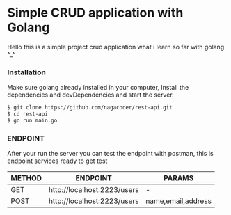 # Simple CRUD application with Golang
Hello this is a simple project crud application what i learn so far with golang ^_^


### Installation
Make sure golang already installed in your computer,
Install the dependencies and devDependencies and start the server.

```sh
$ git clone https://github.com/nagacoder/rest-api.git
$ cd rest-api
$ go run main.go
```
### ENDPOINT

After your run the server you can test the endpoint with postman, 
this is endpoint services ready to get test

| METHOD | ENDPOINT | PARAMS
| ------ | ------ |------ |
| GET | http://localhost:2223/users |-|
| POST | http://localhost:2223/users |name,email,address|
